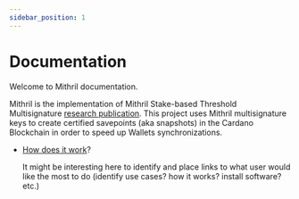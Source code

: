 ```yaml
---
sidebar_position: 1
---
```


# Documentation

Welcome to Mithril documentation.

Mithril is the implementation of Mithril Stake-based Threshold Multisignature [research publication](https://eprint.iacr.org/2021/916.pdf). This project uses Mithril multisignature keys to create certified savepoints (aka snapshots) in the Cardano Blockchain in order to speed up Wallets synchronizations.

 * [How does it work](./core-concepts/mithril-protocol.md)?


    It might be interesting here to identify and place links to what user would
    like the most to do (identify use cases? how it works? install software? etc.)